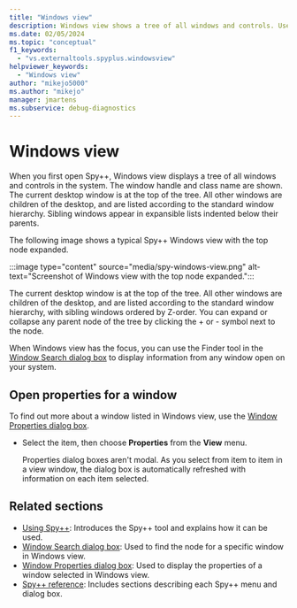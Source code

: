 ```yaml
---
title: "Windows view"
description: Windows view shows a tree of all windows and controls. Use it as a starting point to obtain information about windows of interest.
ms.date: 02/05/2024
ms.topic: "conceptual"
f1_keywords:
  - "vs.externaltools.spyplus.windowsview"
helpviewer_keywords:
  - "Windows view"
author: "mikejo5000"
ms.author: "mikejo"
manager: jmartens
ms.subservice: debug-diagnostics
---
```


# Windows view

When you first open Spy++, Windows view displays a tree of all windows and controls in the system. The window handle and class name are shown. The current desktop window is at the top of the tree. All other windows are children of the desktop, and are listed according to the standard window hierarchy. Sibling windows appear in expansible lists indented below their parents.

The following image shows a typical Spy++ Windows view with the top node expanded.

:::image type="content" source="media/spy-windows-view.png" alt-text="Screenshot of Windows view with the top node expanded.":::

The current desktop window is at the top of the tree. All other windows are children of the desktop, and are listed according to the standard window hierarchy, with sibling windows ordered by Z-order. You can expand or collapse any parent node of the tree by clicking the + or - symbol next to the node.

When Windows view has the focus, you can use the Finder tool in the [Window Search dialog box](search-tools-for-spy-increment-views.md#window-search) to display information from any window open on your system.

## Open properties for a window

To find out more about a window listed in Windows view, use the [Window Properties dialog box](window-properties-dialog-box.md).

* Select the item, then choose **Properties** from the **View** menu.

   Properties dialog boxes aren't modal. As you select from item to item in a view window, the dialog box is automatically refreshed with information on each item selected.

## Related sections

- [Using Spy++](using-spy-increment.md): Introduces the Spy++ tool and explains how it can be used.
- [Window Search dialog box](search-tools-for-spy-increment-views.md#window-search): Used to find the node for a specific window in Windows view.
- [Window Properties dialog box](window-properties-dialog-box.md): Used to display the properties of a window selected in Windows view.
- [Spy++ reference](spy-increment-reference.md): Includes sections describing each Spy++ menu and dialog box.